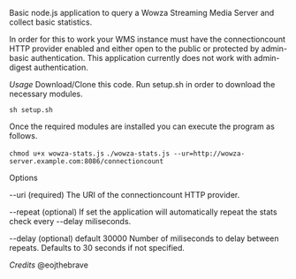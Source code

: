 Basic node.js application to query a Wowza Streaming Media Server and collect basic statistics.

In order for this to work your WMS instance must have the connectioncount HTTP provider enabled and either open to the public or protected by admin-basic authentication. This application currently does not work with admin-digest authentication.

*Usage*
Download/Clone this code.
Run setup.sh in order to download the necessary modules.

`sh setup.sh`

Once the required modules are installed you can execute the program as follows.

`chmod u+x wowza-stats.js`
`./wowza-stats.js --ur=http://wowza-server.example.com:8086/connectioncount`

Options

--uri (required)
The URI of the connectioncount HTTP provider.

--repeat (optional)
If set the application will automatically repeat the stats check every --delay miliseconds.

--delay (optional) default 30000
Number of miliseconds to delay between repeats. Defaults to 30 seconds if not specified.

*Credits*
@eojthebrave
